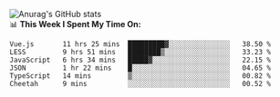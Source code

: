 
![Anurag's GitHub stats](https://github-readme-stats.vercel.app/api?username=supergczh&show_icons=true&theme=radical)
<br />
📊 **This Week I Spent My Time On:**

<!--START_SECTION:waka-->

```text
Vue.js       11 hrs 25 mins  █████████▓░░░░░░░░░░░░░░░   38.50 %
LESS         9 hrs 51 mins   ████████▒░░░░░░░░░░░░░░░░   33.23 %
JavaScript   6 hrs 34 mins   █████▓░░░░░░░░░░░░░░░░░░░   22.15 %
JSON         1 hr 22 mins    █░░░░░░░░░░░░░░░░░░░░░░░░   04.65 %
TypeScript   14 mins         ▒░░░░░░░░░░░░░░░░░░░░░░░░   00.82 %
Cheetah      9 mins          ░░░░░░░░░░░░░░░░░░░░░░░░░   00.52 %
```

<!--END_SECTION:waka-->
